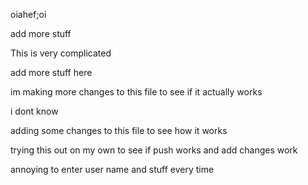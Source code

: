oiahef;oi 

add more stuff

This is very complicated

add more stuff here


im making more changes to this file to see if it actually works

i dont know

adding some changes to this file to see how it works

trying this out on my own to see if push works and add changes work

annoying to enter user name and stuff every time